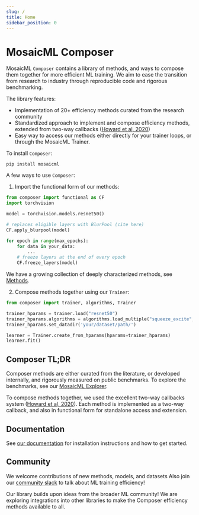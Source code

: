 ```yaml
---
slug: /
title: Home
sidebar_position: 0
---
```

# MosaicML Composer

MosaicML `Composer` contains a library of methods, and ways to compose them together for more efficient ML training. We aim to ease the transition from research to industry through reproducible code and rigorous benchmarking.

The library features:
* Implementation of 20+ efficiency methods curated from the research community
* Standardized approach to implement and compose efficiency methods, extended from two-way callbacks ([Howard et al, 2020](https://arxiv.org/abs/2002.04688))
* Easy way to access our methods either directly for your trainer loops, or through the MosaicML Trainer.

To install `Composer`:
```
pip install mosaicml
```

A few ways to use `Composer`:

1. Import the functional form of our methods:

```python
from composer import functional as CF
import torchvision

model = torchvision.models.resnet50()

# replaces eligible layers with BlurPool (cite here)
CF.apply_blurpool(model)

for epoch in range(max_epochs):
    for data in your_data:
        ...
    # freeze layers at the end of every epoch
    CF.freeze_layers(model)

```

We have a growing collection of deeply characterized methods, see [Methods](https://www.mosaicml.com/methods).

2. Compose methods together using our `Trainer`:

```python
from composer import trainer, algorithms, Trainer

trainer_hparams = trainer.load("resnet50")
trainer_hparams.algorithms = algorithms.load_multiple("squeeze_excite", "scale_schedule")
trainer_hparams.set_datadir('your/dataset/path/')

learner = Trainer.create_from_hparams(hparams=trainer_hparams)
learner.fit()

```

## Composer TL;DR

Composer methods are either curated from the literature, or developed internally, and rigorously measured on public benchmarks. To explore the benchmarks, see our [MosaicML Explorer](https://app.mosaicml.com).

To compose methods together, we used the excellent two-way callbacks system ([Howard et al, 2020](https://arxiv.org/abs/2002.04688)). Each method is implemented as a two-way callback, and also in functional form for standalone access and extension.

## Documentation

See [our documentation](https://mosaicml-composer.readthedocs-hosted.com/en/stable/) for installation instructions and how to get started.

## Community

We welcome contributions of new methods, models, and datasets Also join our [community slack](https://join.slack.com/t/mosaicmlworkspace/shared_invite/zt-w0tiddn9-WGTlRpfjcO9J5jyrMub1dg) to talk about ML training efficiency!


Our library builds upon ideas from the broader ML community! We are exploring integrations into other libraries to make the Composer efficiency methods available to all.
